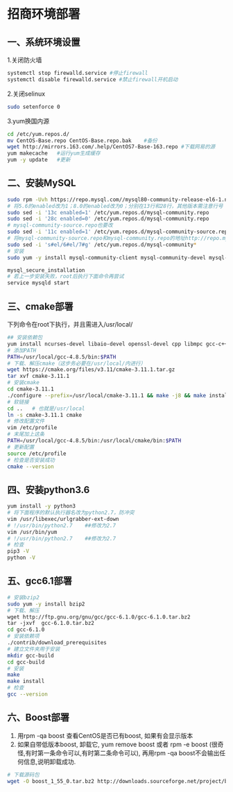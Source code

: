 # 招商环境部署

## 一、系统环境设置
1.关闭防火墙
```bash
systemctl stop firewalld.service #停止firewall
systemctl disable firewalld.service #禁止firewall开机启动
```
2.关闭selinux
``` bash
sudo setenforce 0
```
3.yum换国内源
```bash
cd /etc/yum.repos.d/
mv CentOS-Base.repo CentOS-Base.repo.bak    #备份
wget http://mirrors.163.com/.help/CentOS7-Base-163.repo #下载网易的源
yum makecache   #运行yum生成缓存
yum -y update   #更新
```

## 二、安装MySQL
```bash
sudo rpm -Uvh https://repo.mysql.com//mysql80-community-release-el6-1.noarch.rpm    #安装repo
# 将5.6的enabled改为1；8.0的enabled改为0；分别在13行和28行，其他版本需注意行号
sudo sed -i '13c enabled=1' /etc/yum.repos.d/mysql-community.repo
sudo sed -i '28c enabled=0' /etc/yum.repos.d/mysql-community.repo
# mysql-community-source.repo也要改
sudo sed -i '11c enabled=1' /etc/yum.repos.d/mysql-community-source.repo
# 将mysql-community-source.repo和mysql-community.repo的地址http://repo.mysql.com/yum/mysql-5.6-community/el/6中的el/6改为el/7，否则安装会超时
sudo sed -i 's#el/6#el/7#g' /etc/yum.repos.d/mysql-community*
# 安装
sudo yum -y install mysql-community-client mysql-community-devel mysql-community-server php-mysql

mysql_secure_installation
# 若上一步安装失败，root后执行下面命令再尝试
service mysqld start
```

## 三、cmake部署
下列命令在root下执行，并且需进入/usr/local/
```bash
## 安装依赖包
yum install ncurses-devel libaio-devel openssl-devel cpp libmpc gcc-c++libgcc libgomp libstdc++ libstdc++-devel lrzsz mpfr-y
# 添加PATH
PATH=/usr/local/gcc-4.8.5/bin:$PATH
# 下载、解压cmake（这步务必要在/usr/local/内进行）
wget https://cmake.org/files/v3.11/cmake-3.11.1.tar.gz
tar xvf cmake-3.11.1
# 安装cmake
cd cmake-3.11.1
./configure --prefix=/usr/local/cmake-3.11.1 && make -j8 && make install
# 软链接
cd ..   # 也就是/usr/local
ln -s cmake-3.11.1 cmake
# 修改配置文件
vim /etc/profile
# 末尾加上这条
PATH=/usr/local/gcc-4.8.5/bin:/usr/local/cmake/bin:$PATH
# 更新配置
source /etc/profile
# 检查是否安装成功
cmake --version
```

## 四、安装python3.6
```bash
yum install -y python3
# 将下面程序的默认执行器名改为python2.7，防冲突
vim /usr/libexec/urlgrabber-ext-down
# !/usr/bin/python2.7    ##修改为2.7
vim /usr/bin/yum
# !/usr/bin/python2.7    ##修改为2.7
# 检查
pip3 -V
python -V
```

## 五、gcc6.1部署
```bash
# 安装bzip2
sudo yum -y install bzip2
# 下载、解压
wget http://ftp.gnu.org/gnu/gcc/gcc-6.1.0/gcc-6.1.0.tar.bz2
tar -jxvf  gcc-6.1.0.tar.bz2
cd gcc-6.1.0
# 安装依赖项
./contrib/download_prerequisites
# 建立文件夹用于安装
mkdir gcc-build
cd gcc-build
# 安装
make
make install
# 检查
gcc --version
```

## 六、Boost部署
1. 用rpm -qa boost 查看CentOS是否已有boost, 如果有会显示版本
2. 如果自带低版本boost, 卸载它, yum remove boost 或者 rpm -e 
boost (很奇怪,有时第一条命令可以,有时第二条命令可以), 再用rpm 
-qa boost不会输出任何信息,说明卸载成功.
```bash
# 下载源码包
wget -O boost_1_55_0.tar.bz2 http://downloads.sourceforge.net/project/boost/boost/1.55.0/boost_1_55_0.tar.bz2?r=http%3A%2F%2Fsourceforge.net%2Fprojects%2Fboost%2Ffiles%2Fboost%2F1.55.0%2F&ts=1385953406&use_mirror=softlayer-ams
```